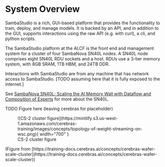 # System Overview

SambaStudio is a rich, GUI-based platform that provides the functionality to train, deploy, and manage models. It is backed by an API, and in addition to the GUI, supports interactions using the raw API (e.g. with curl), a cli, and python scripts.

The SambaStudio platform at the ALCF is the front end and management system for a cluster of four SambaNova SN40L nodes. A SN40L node comprises eight SN40L RDU sockets and a host.
RDUs use a 3-tier memory system, with 8GB SRAM, 1TB HBM, and 24TB DDR.

Interactions with SambaStudio are from any machine that has network access to SambaStudio. [TODO assuming here that it is fully exposed to the internet.]

See [SambaNova SN40L: Scaling the AI Memory Wall with Dataflow and Composition of Experts](https://arxiv.org/pdf/2405.07518) for more about the SN40L.

TODO Figure here (leaving cerebras for placeholder)

<figure markdown>
  ![CS-2 cluster figure](https://mintlify.s3.us-west-1.amazonaws.com/cerebras-training/images/concepts/topology-of-weight-streaming-on-wsc.png){ width="700" }
  <figcaption>CS-2 cluster figure</figcaption>
</figure>
(Figure from
[https://training-docs.cerebras.ai/concepts/cerebras-wafer-scale-cluster](https://training-docs.cerebras.ai/concepts/cerebras-wafer-scale-cluster))
